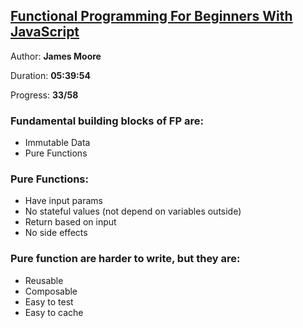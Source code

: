 
## [Functional Programming For Beginners With JavaScript](https://coursehunter.net/course/javascript-funkcionalnoe-programmirovanie-dlya-nachinayushchih)

Author: **James Moore**

Duration: **05:39:54**

Progress: **33/58** 

### Fundamental building blocks of FP are:

- Immutable Data
- Pure Functions

### Pure Functions:
- Have input params
- No stateful values (not depend on variables outside)
- Return based on input
- No side effects

### Pure function are harder to write, but they are:

- Reusable
- Composable
- Easy to test
- Easy to cache
